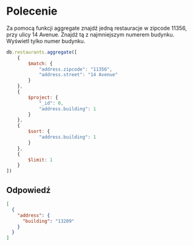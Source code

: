 # Polecenie

Za pomocą funkcji aggregate znajdź jedną restauracje w zipcode
11356, przy ulicy 14 Avenue. Znajdź tą z najmniejszym numerem
budynku. Wyświetl tylko numer budynku.


```javascript
db.restaurants.aggregate([
	{
		$match: {
			"address.zipcode": "11356",
			"address.street": "14 Avenue"
		}
	},
	{
		$project: {
			"_id": 0,
			"address.building": 1
		}
	},
	{
		$sort: {
			"address.building": 1
		}
	},
	{
		$limit: 1
	}
])
```

## Odpowiedź

```json
[
  {
    "address": {
      "building": "13209"
    }
  }
]
```
